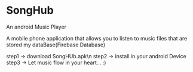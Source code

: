 # SongHub
An android Music Player

A mobile phone application that allows you to listen to music files that are stored my dataBase(Firebase Database)

step1 -> download SongHUb.apk\n
step2 -> install in your android Device
step3 -> Let music flow in your heart... :)

